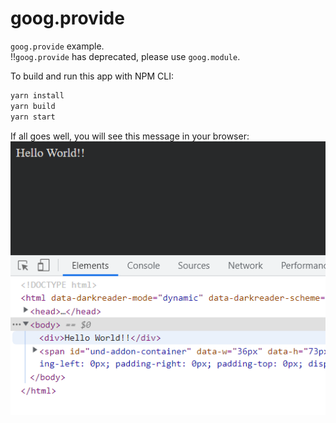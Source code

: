 # goog.provide
`goog.provide` example.  
!!`goog.provide` has deprecated, please use `goog.module`.  

To build and run this app with NPM CLI:  
```sh
yarn install
yarn build
yarn start
```

If all goes well, you will see this message in your browser:  
<img src='./.README/1.png'>
